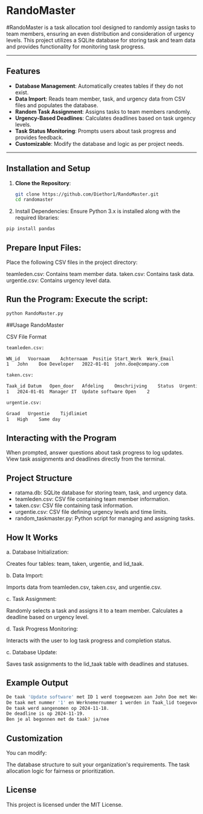 # RandoMaster

#RandoMaster is a task allocation tool designed to randomly assign tasks to team members, ensuring an even distribution and consideration of urgency levels. This project utilizes a SQLite database for storing task and team data and provides functionality for monitoring task progress.

---

## Features

- **Database Management**: Automatically creates tables if they do not exist.
- **Data Import**: Reads team member, task, and urgency data from CSV files and populates the database.
- **Random Task Assignment**: Assigns tasks to team members randomly.
- **Urgency-Based Deadlines**: Calculates deadlines based on task urgency levels.
- **Task Status Monitoring**: Prompts users about task progress and provides feedback.
- **Customizable**: Modify the database and logic as per project needs.

---

## Installation and Setup

1. **Clone the Repository**:
   ```bash
   git clone https://github.com/Diethor1/RandoMaster.git
   cd randomaster
2. Install Dependencies: Ensure Python 3.x is installed along with the required libraries:
```bash
pip install pandas
```

## Prepare Input Files: 

Place the following CSV files in the project directory:

teamleden.csv: Contains team member data.
taken.csv: Contains task data.
urgentie.csv: Contains urgency level data.

## Run the Program: Execute the script:

```bash
python RandoMaster.py
```
##Usage RandoMaster

CSV File Format
```bash
teamleden.csv:

WN_id	Voornaam	Achternaam	Positie	Start_Werk	Werk_Email
1	John	Doe	Developer	2022-01-01	john.doe@company.com

taken.csv:

Taak_id	Datum	Open_door	Afdeling	Omschrijving	Status	Urgentie_grd
1	2024-01-01	Manager	IT	Update software	Open	2

urgentie.csv:

Graad	Urgentie	Tijdlimiet
1	High	Same day
```
## Interacting with the Program

When prompted, answer questions about task progress to log updates.
View task assignments and deadlines directly from the terminal.

## Project Structure

- ratama.db: SQLite database for storing team, task, and urgency data.
- teamleden.csv: CSV file containing team member information.
- taken.csv: CSV file containing task information.
- urgentie.csv: CSV file defining urgency levels and time limits.
- random_taskmaster.py: Python script for managing and assigning tasks.
  
## How It Works

a. Database Initialization:

  Creates four tables: team, taken, urgentie, and lid_taak.
  
b. Data Import:

  Imports data from teamleden.csv, taken.csv, and urgentie.csv.
  
c. Task Assignment:

Randomly selects a task and assigns it to a team member.
Calculates a deadline based on urgency level.

d. Task Progress Monitoring:

Interacts with the user to log task progress and completion status.

c. Database Update:

Saves task assignments to the lid_taak table with deadlines and statuses.

## Example Output

```bash
De taak 'Update software' met ID 1 werd toegewezen aan John Doe met Werknemernummer 1. Het urgentieniveau is 2.
De taak met nummer '1' en Werknemernummer 1 werden in Taak_lid toegevoegd.
De taak werd aangenomen op 2024-11-18.
De deadline is op 2024-11-19.
Ben je al begonnen met de taak? ja/nee
```

## Customization

You can modify:

The database structure to suit your organization's requirements.
The task allocation logic for fairness or prioritization.

## License

This project is licensed under the MIT License.

